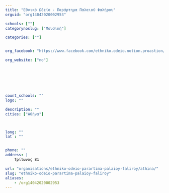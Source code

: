 ```yaml
---
title: "Εθνικό Ωδείο - Παράρτημα Παλαιού Φαλήρου"
orguid: "org14042020002953"

schools: [""]
categorynoslug: ["Μουσική"]

categories: [""]


org_facebook: "https://www.facebook.com/ethniko.odeio.notion.proastion/"

org_website: ["no"]







count_schools: ""
logo: ""

description: ""
cities: ["Αθήνα"]



long: ""
lat : ""


phone: ""
address: |
    Τρίτωνος 81

url: "organisations/ethniko-odeio-parartima-palaioy-faliroy/athina/"
slug: "ethniko-odeio-parartima-palaioy-faliroy"
aliases:
    - /org14042020002953
---
```



